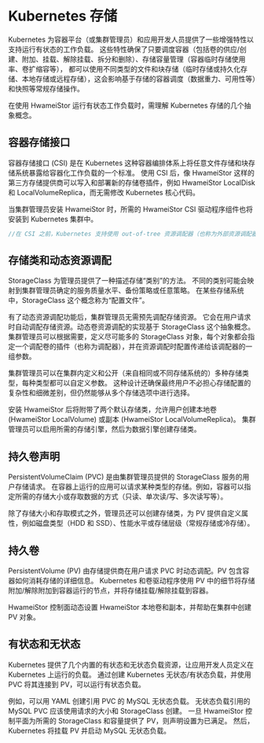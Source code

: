 # Kubernetes 存储

Kubernetes 为容器平台（或集群管理员）和应用开发人员提供了一些增强特性以支持运行有状态的工作负载。
这些特性确保了只要调度容器（包括卷的供应/创建、附加、挂载、解除挂载、拆分和删除）、存储容量管理（容器临时存储使用率、卷扩缩容等），
都可以使用不同类型的文件和块存储（临时存储或持久化存储、本地存储或远程存储），这会影响基于存储的容器调度（数据重力、可用性等）和快照等常规存储操作。

在使用 HwameiStor 运行有状态工作负载时，需理解 Kubernetes 存储的几个抽象概念。

## 容器存储接口

容器存储接口 (CSI) 是在 Kubernetes 这种容器编排体系上将任意文件存储和块存储系统暴露给容器化工作负载的一个标准。
使用 CSI 后，像 HwameiStor 这样的第三方存储提供商可以写入和部署新的存储卷插件，例如 HwameiStor LocalDisk 和 LocalVolumeReplica，而无需修改 Kubernetes 核心代码。

当集群管理员安装 HwameiStor 时，所需的 HwameiStor CSI 驱动程序组件也将安装到 Kubernetes 集群中。

```csharp
//在 CSI 之前，Kubernetes 支持使用 out-of-tree 资源调配器（也称为外部资源调配器）添加新的存储提供商。Kubernetes 树状卷 (in-tree) 早于外部资源调配器。而 Kubernetes 社区也在努力使用基于 CSI 的卷来替代树状卷。)
```

## 存储类和动态资源调配

StorageClass 为管理员提供了一种描述存储“类别”的方法。
不同的类别可能会映射到集群管理员确定的服务质量水平、备份策略或任意策略。
在某些存储系统中，StorageClass 这个概念称为“配置文件”。

有了动态资源调配功能后，集群管理员无需预先调配存储资源。
它会在用户请求时自动调配存储资源。动态卷资源调配的实现基于 StorageClass 这个抽象概念。
集群管理员可以根据需要，定义尽可能多的 StorageClass 对象，每个对象都会指定一个调配卷的插件（也称为调配器），并在资源调配时配置传递给该调配器的一组参数。

集群管理员可以在集群内定义和公开（来自相同或不同存储系统的）多种存储类型，每种类型都可以自定义参数。
这种设计还确保最终用户不必担心存储配置的复杂性和细微差别，但仍然能够从多个存储选项中进行选择。

安装 HwameiStor 后将附带了两个默认存储类，允许用户创建本地卷 (HwameiStor LocalVolume) 或副本 (HwameiStor LocalVolumeReplica)。
集群管理员可以启用所需的存储引擎，然后为数据引擎创建存储类。

## 持久卷声明

PersistentVolumeClaim (PVC) 是由集群管理员提供的 StorageClass 服务的用户存储请求。
在容器上运行的应用可以请求某种类型的存储。例如，容器可以指定所需的存储大小或存取数据的方式（只读、单次读/写、多次读写等）。

除了存储大小和存取模式之外，管理员还可以创建存储类，为 PV 提供自定义属性，例如磁盘类型（HDD 和 SSD）、性能水平或存储层级（常规存储或冷存储）。

## 持久卷

PersistentVolume (PV) 由存储提供商在用户请求 PVC 时动态调配。PV 包含容器如何消耗存储的详细信息。
Kubernetes 和卷驱动程序使用 PV 中的细节将存储附加/解除附加到容器运行的节点，并将存储挂载/解除挂载到容器。

HwameiStor 控制面动态设置 HwameiStor 本地卷和副本，并帮助在集群中创建 PV 对象。

## 有状态和无状态

Kubernetes 提供了几个内置的有状态和无状态负载资源，让应用开发人员定义在 Kubernetes 上运行的负载。
通过创建 Kubernetes 无状态/有状态负载，并使用 PVC 将其连接到 PV，可以运行有状态负载。

例如，可以用 YAML 创建引用 PVC 的 MySQL 无状态负载。
无状态负载引用的 MySQL PVC 应该使用请求的大小和 StorageClass 创建。
一旦 HwameiStor 控制平面为所需的 StorageClass 和容量提供了 PV，则声明设置为已满足。
然后，Kubernetes 将挂载 PV 并启动 MySQL 无状态负载。
